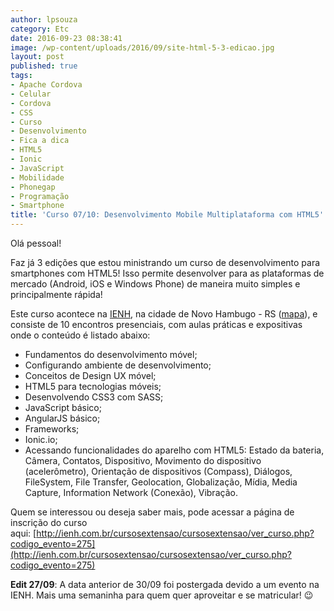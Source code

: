 ```yaml
---
author: lpsouza
category: Etc
date: 2016-09-23 08:38:41
image: /wp-content/uploads/2016/09/site-html-5-3-edicao.jpg
layout: post
published: true
tags:
- Apache Cordova
- Celular
- Cordova
- CSS
- Curso
- Desenvolvimento
- Fica a dica
- HTML5
- Ionic
- JavaScript
- Mobilidade
- Phonegap
- Programação
- Smartphone
title: 'Curso 07/10: Desenvolvimento Mobile Multiplataforma com HTML5'
---
```


Olá pessoal!

Faz já 3 edições que estou ministrando um curso de desenvolvimento para smartphones com HTML5! Isso permite desenvolver para as plataformas de mercado (Android, iOS e Windows Phone) de maneira muito simples e principalmente rápida!

Este curso acontece na [IENH](http://ienh.com.br/), na cidade de Novo Hambugo - RS ([mapa](https://www.google.com.br/maps/place/IENH+-+Unidade+Funda%C3%A7%C3%A3o+Evang%C3%A9lica/@-29.6696754,-51.1141474,17z/data=!3m1!4b1!4m5!3m4!1s0x951943c18dd3d30f:0x7efc11d4738cb3a9!8m2!3d-29.6696801!4d-51.1119587)), e consiste de 10 encontros presenciais, com aulas práticas e expositivas onde o conteúdo é listado abaixo:

* Fundamentos do desenvolvimento móvel;
* Configurando ambiente de desenvolvimento;
* Conceitos de Design UX móvel;
* HTML5 para tecnologias móveis;
* Desenvolvendo CSS3 com SASS;
* JavaScript básico;
* AngularJS básico;
* Frameworks;
* Ionic.io;
* Acessando funcionalidades do aparelho com HTML5: Estado da bateria, Câmera, Contatos, Dispositivo, Movimento do dispositivo (acelerômetro), Orientação de dispositivos (Compass), Diálogos, FileSystem, File Transfer, Geolocation, Globalização, Mídia, Media Capture, Information Network (Conexão), Vibração.

Quem se interessou ou deseja saber mais, pode acessar a página de inscrição do curso aqui: [http://ienh.com.br/cursosextensao/cursosextensao/ver_curso.php?codigo_evento=275](http://ienh.com.br/cursosextensao/cursosextensao/ver_curso.php?codigo_evento=275)

**Edit 27/09**: A data anterior de 30/09 foi postergada devido a um evento na IENH. Mais uma semaninha para quem quer aproveitar e se matricular! 😉
